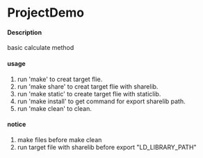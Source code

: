 # ProjectDemo

#### Description
basic calculate method

#### usage
1.  run 'make' to creat target flie.
2.  run 'make share' to creat target flie with sharelib.
3.  run 'make static' to create target flie with staticlib.
4.  run 'make install' to get command for export sharelib path.
5.  run 'make clean' to clean.

#### notice
1.  make files before make clean
2.  run target file with sharelib before export "LD_LIBRARY_PATH"
